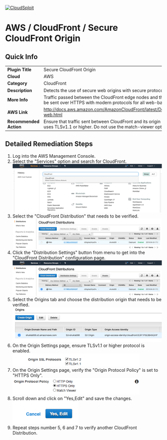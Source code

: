 [![CloudSploit](https://cloudsploit.com/img/logo-new-big-text-100.png "CloudSploit")](https://cloudsploit.com)

# AWS / CloudFront / Secure CloudFront Origin

## Quick Info

| | |
|-|-|
| **Plugin Title** | Secure CloudFront Origin |
| **Cloud** | AWS |
| **Category** | CloudFront |
| **Description** | Detects the use of secure web origins with secure protocols for CloudFront. |
| **More Info** | Traffic passed between the CloudFront edge nodes and the backend resource should be sent over HTTPS with modern protocols for all web-based origins. |
| **AWS Link** | http://docs.aws.amazon.com/AmazonCloudFront/latest/DeveloperGuide/distribution-web.html |
| **Recommended Action** | Ensure that traffic sent between CloudFront and its origin is passed over HTTPS and uses TLSv1.1 or higher. Do not use the match-viewer option. |

## Detailed Remediation Steps
1. Log into the AWS Management Console.
2. Select the "Services" option and search for CloudFront. </br> ![Step 2](/resources/aws/cloudfront/secure-cloudfront-origin/step2.png "Step 2 - Services")
3. Select the "CloudFront Distribution" that needs to be verified.</br> ![Step 3](/resources/aws/cloudfront/secure-cloudfront-origin/step3.png "Step 3 - CloudFront Distribution")
4. Click the "Distribution Settings" button from menu to get into the "CloudFront Distribution" configuration page. </br>![Step 4](/resources/aws/cloudfront/secure-cloudfront-origin/step4.png "Step 4 - Distribution Settings")
5. Select the Origins tab and choose the distribution origin that needs to be verified.</br>![Step 5](/resources/aws/cloudfront/secure-cloudfront-origin/step5.png "Step 5 - Origins")
6. On the Origin Settings page, ensure TLSv1.1 or higher protocol is enabled.</br>![Step 6](/resources/aws/cloudfront/secure-cloudfront-origin/step6.png "Step 6 - Origin Settings")
7. On the Origin Settings page, verify the "Origin Protocol Policy" is set to "HTTPS Only".![Step 7](/resources/aws/cloudfront/secure-cloudfront-origin/step7.png "Step 7 - Protocol Policy")
8. Scroll down and click on "Yes,Edit" and save the changes.</br>![Step 8](/resources/aws/cloudfront/secure-cloudfront-origin/step8.png "Step 8 - Edit")
9. Repeat steps number 5, 6 and 7 to verify another CloudFront Distribution.</br>
